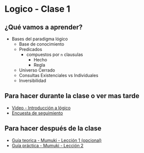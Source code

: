 # Logico - Clase 1

## ¿Qué vamos a aprender?

* Bases del paradigma lógico
  * Base de conocimiento
  * Predicados
    * compuestos por `n` clausulas
      * Hecho
      * Regla
  * Universo Cerrado
  * Consultas Existenciales vs Individuales
  * Inversibilidad

## Para hacer durante la clase o ver mas tarde

* [Video - Introducción a lógico](https://www.youtube.com/watch?v=4M-lzIOhVbI)
* [Encuesta de seguimiento](https://docs.google.com/forms/d/1foBPqn6wrq0tzVrj7ezvGIFMnwjQHWfGFf-CM7N4ZAU/viewform)

## Para hacer después de la clase

* [Guía teorica - Mumuki - Lección 1 (opcional)](https://mumuki.io/pdep-utn/lessons/699-programacion-logica-hechos-y-reglas)
* [Guía práctica - Mumuki - Lección 2](https://mumuki.io/pdep-utn/lessons/700-programacion-logica-practica-hechos-y-reglas)
